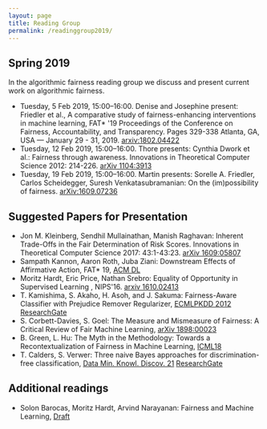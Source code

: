 ```yaml
---
layout: page
title: Reading Group 
permalink: /readinggroup2019/
---
```

## Spring 2019

In the algorithmic fairness reading group we discuss and present current work on algorithmic fairness.

- Tuesday, 5 Feb 2019, 15:00–16:00. Denise and Josephine present: Friedler et al., A comparative study of fairness-enhancing interventions in machine learning, FAT\* '19 Proceedings of the Conference on Fairness, Accountability, and Transparency. Pages 329-338 Atlanta, GA, USA — January 29 - 31, 2019. [arxiv:1802.04422](https://arxiv.org/abs/1802.04422)
- Tuesday, 12 Feb 2019, 15:00–16:00. Thore presents: Cynthia Dwork et al.:
Fairness through awareness. Innovations in Theoretical Computer Science 2012: 214-226. [arXiv 1104:3913](https://arxiv.org/abs/1104.3913)
- Tuesday, 19 Feb 2019, 15:00–16:00. Martin presents:  Sorelle A. Friedler, Carlos Scheidegger, Suresh Venkatasubramanian: On the (im)possibility of fairness. [arXiv:1609.07236](https://arxiv.org/abs/1609.07236)

## Suggested Papers for Presentation

- Jon M. Kleinberg, Sendhil Mullainathan, Manish Raghavan: Inherent Trade-Offs in the Fair Determination of Risk Scores. Innovations in Theoretical Computer Science 2017: 43:1-43:23. [arXiv 1609:05807](https://arxiv.org/abs/1609.05807)
- Sampath Kannon, Aaron Roth, Juba Ziani: Downstream Effects of Affirmative Action, FAT\* 19, [ACM DL](https://dl.acm.org/authorize.cfm?key=N675475)
- Moritz Hardt, Eric Price, Nathan Srebro: Equality of Opportunity in Supervised Learning
, NIPS'16. [arxiv 1610.02413](https://arxiv.org/abs/1610.02413)
- T. Kamishima, S. Akaho, H. Asoh, and J. Sakuma: Fairness-Aware Classifier with Prejudice Remover Regularizer, [ECMLPKDD 2012](https://link.springer.com/chapter/10.1007/978-3-642-33486-3_3) [ResearchGate](https://www.researchgate.net/publication/262176212_Fairness-Aware_Classifier_with_Prejudice_Remover_Regularizer)
- S. Corbett-Davies, S. Goel: The Measure and Mismeasure of Fairness: A Critical Review of Fair Machine Learning, [arXiv 1898:00023](https://arxiv.org/abs/1808.00023)
- B. Green, L. Hu: The Myth in the Methodology: Towards a Recontextualization of Fairness in Machine Learning, [ICML18](https://econcs.seas.harvard.edu/files/econcs/files/green_icml18.pdf) 
-  T. Calders, S. Verwer: Three naive Bayes approaches for discrimination-free classification, [Data Min. Knowl. Discov. 21](https://link.springer.com/article/10.1007%2Fs10618-010-0190-x) [ResearchGate](https://www.researchgate.net/publication/220451718_Three_naive_Bayes_approaches_for_discrimination-free_classification) 


## Additional readings

- Solon Barocas, Moritz Hardt, Arvind Narayanan: Fairness and Machine Learning, [Draft](https://fairmlbook.org/pdf/fairmlbook.pdf)

